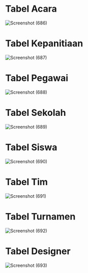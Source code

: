 <h1>Tabel Acara</h1> 


![Screenshot (686)](https://github.com/faizal-ibrahim/Basis-Data.md/assets/160212743/3d2a10d7-6835-457f-bf88-7af5ca8eead4)

<h1>Tabel Kepanitiaan</h1> 


![Screenshot (687)](https://github.com/faizal-ibrahim/Basis-Data.md/assets/160212743/184e2c86-9a04-4935-87b5-63cf68d689d2)

<h1>Tabel Pegawai</h1>

![Screenshot (688)](https://github.com/faizal-ibrahim/Basis-Data.md/assets/160212743/5874ed56-8871-4975-bd0a-6389ccb6c017)


<h1>Tabel Sekolah</h1> 


![Screenshot (689)](https://github.com/faizal-ibrahim/Basis-Data.md/assets/160212743/af62b7f6-93bc-4851-b543-9c11696180c5) 

<h1> Tabel Siswa</h1>

![Screenshot (690)](https://github.com/faizal-ibrahim/Basis-Data.md/assets/160212743/e0e8280c-16df-428b-b994-bf484d10e5a6)

<h1>Tabel Tim</h1> 

![Screenshot (691)](https://github.com/faizal-ibrahim/Basis-Data.md/assets/160212743/9210b943-d71b-4684-a507-2e3b188b2c0a)

<h1>Tabel Turnamen </h1>

![Screenshot (692)](https://github.com/faizal-ibrahim/Basis-Data.md/assets/160212743/b932b1b0-3833-4ced-aef1-d88aeb36624b) 

<h1>Tabel Designer</h1>

![Screenshot (693)](https://github.com/faizal-ibrahim/Basis-Data.md/assets/160212743/3403c0d2-ea22-4089-820f-76775d178296)

